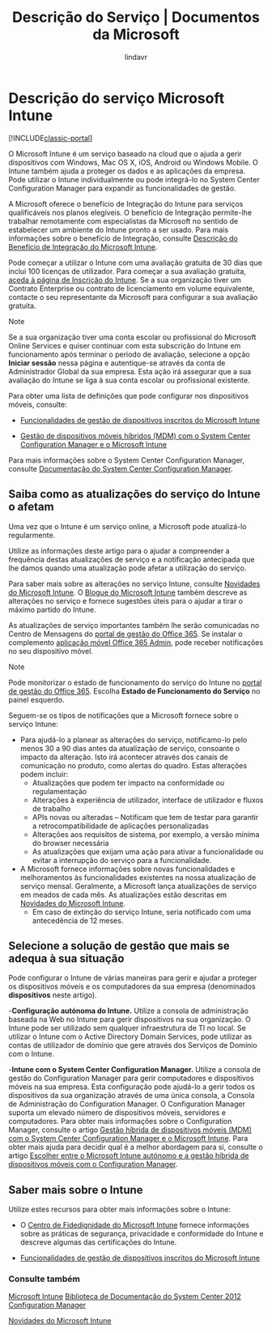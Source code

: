 ﻿---
title: "Descrição do Serviço | Documentos da Microsoft"
description: "O Intune é um serviço baseado na cloud que o ajuda a gerir dispositivos Windows, iOS, Mac OS X, Android e Windows Mobile."
keywords: 
author: lindavr
ms.author: lindavr
manager: angrobe
ms.date: 09/22/2016
ms.topic: get-started-article
ms.prod: 
ms.service: microsoft-intune
ms.technology: 
ms.assetid: 40fa5a2e-6c0f-4150-9740-d5ddc0cdbda0
ms.reviewer: cacamp
ms.suite: ems
ms.custom: intune-classic
translationtype: Human Translation
ms.sourcegitcommit: f268cf29461447306d0f5c3ca06d541d9a03a49d
ms.openlocfilehash: 8e8257a426bd6b9a99e21e928b08c84f162d5da3


---

# <a name="microsoft-intune-service-description"></a>Descrição do serviço Microsoft Intune

[!INCLUDE[classic-portal](../includes/classic-portal.md)]

O Microsoft Intune é um serviço baseado na cloud que o ajuda a gerir dispositivos com Windows, Mac OS X, iOS, Android ou Windows Mobile. O Intune também ajuda a proteger os dados e as aplicações da empresa. Pode utilizar o Intune individualmente ou pode integrá-lo no System Center Configuration Manager para expandir as funcionalidades de gestão.

A Microsoft oferece o benefício de Integração do Intune para serviços qualificáveis nos planos elegíveis. O benefício de Integração permite-lhe trabalhar remotamente com especialistas da Microsoft no sentido de estabelecer um ambiente do Intune pronto a ser usado. Para mais informações sobre o benefício de Integração, consulte [Descrição do Benefício de Integração do Microsoft Intune](http://go.microsoft.com/fwlink/?LinkId=619281).

Pode começar a utilizar o Intune com uma avaliação gratuita de 30 dias que inclui 100 licenças de utilizador. Para começar a sua avaliação gratuita, [aceda à página de Inscrição do Intune](http://www.microsoft.com/en-us/server-cloud/products/microsoft-intune/). Se a sua organização tiver um Contrato Enterprise ou contrato de licenciamento em volume equivalente, contacte o seu representante da Microsoft para configurar a sua avaliação gratuita.

> [!NOTE]
> Se a sua organização tiver uma conta escolar ou profissional do Microsoft Online Services e quiser continuar com esta subscrição do Intune em funcionamento após terminar o período de avaliação, selecione a opção **Iniciar sessão** nessa página e autentique-se através da conta de Administrador Global da sua empresa. Esta ação irá assegurar que a sua avaliação do Intune se liga à sua conta escolar ou profissional existente.

Para obter uma lista de definições que pode configurar nos dispositivos móveis, consulte:

-   [Funcionalidades de gestão de dispositivos inscritos do Microsoft Intune](/intune/get-started/mobile-device-management-capabilities-in-microsoft-intune)

-   [Gestão de dispositivos móveis híbridos (MDM) com o System Center Configuration Manager e o Microsoft Intune](https://technet.microsoft.com/library/mt627883.aspx)

Para mais informações sobre o System Center Configuration Manager, consulte [Documentação do System Center Configuration Manager](https://technet.microsoft.com/library/mt346023.aspx).

## <a name="learn-how-intune-service-updates-affect-you"></a>Saiba como as atualizações do serviço do Intune o afetam
Uma vez que o Intune é um serviço online, a Microsoft pode atualizá-lo regularmente.

Utilize as informações deste artigo para o ajudar a compreender a frequência destas atualizações de serviço e a notificação antecipada que lhe damos quando uma atualização pode afetar a utilização do serviço.

Para saber mais sobre as alterações no serviço Intune, consulte [Novidades do Microsoft Intune](/intune/deploy-use/whats-new-in-microsoft-intune). O [Blogue do Microsoft Intune](http://blogs.technet.com/b/microsoftintune/) também descreve as alterações no serviço e fornece sugestões úteis para o ajudar a tirar o máximo partido do Intune.

As atualizações de serviço importantes também lhe serão comunicadas no Centro de Mensagens do [portal de gestão do Office 365](https://portal.office.com/Admin/Default.aspx). Se instalar o complemento [aplicação móvel Office 365 Admin](https://support.office.com/article/Office-365-Admin-Mobile-App-e16f6421-2a1a-4142-bf9d-9846600a060a), pode receber notificações no seu dispositivo móvel.

> [!NOTE]
> Pode monitorizar o estado de funcionamento do serviço do Intune no [portal de gestão do Office 365](https://portal.office.com/Admin/Default.aspx). Escolha **Estado de Funcionamento do Serviço** no painel esquerdo.  

Seguem-se os tipos de notificações que a Microsoft fornece sobre o serviço Intune:
-   Para ajudá-lo a planear as alterações do serviço, notificamo-lo pelo menos 30 a 90 dias antes da atualização de serviço, consoante o impacto da alteração. Isto irá acontecer através dos canais de comunicação no produto, como alertas do quadro. Estas alterações podem incluir:
    * Atualizações que podem ter impacto na conformidade ou regulamentação
    * Alterações à experiência de utilizador, interface de utilizador e fluxos de trabalho
    * APIs novas ou alteradas – Notificam que tem de testar para garantir a retrocompatibilidade de aplicações personalizadas
    * Alterações aos requisitos de sistema, por exemplo, a versão mínima do browser necessária
    * As atualizações que exijam uma ação para ativar a funcionalidade ou evitar a interrupção do serviço para a funcionalidade.
-   A Microsoft fornece informações sobre novas funcionalidades e melhoramentos às funcionalidades existentes na nossa atualização de serviço mensal. Geralmente, a Microsoft lança atualizações de serviço em meados de cada mês. As atualizações estão descritas em [Novidades do Microsoft Intune](/intune/deploy-use/whats-new-in-microsoft-intune).
    -   Em caso de extinção do serviço Intune, seria notificado com uma antecedência de 12 meses.

## <a name="choose-the-management-solution-thats-right-for-you"></a>Selecione a solução de gestão que mais se adequa à sua situação
Pode configurar o Intune de várias maneiras para gerir e ajudar a proteger os dispositivos móveis e os computadores da sua empresa (denominados **dispositivos** neste artigo).

-**Configuração autónoma do Intune.** Utilize a consola de administração baseada na Web no Intune para gerir dispositivos na sua organização. O Intune pode ser utilizado sem qualquer infraestrutura de TI no local. Se utilizar o Intune com o Active Directory Domain Services, pode utilizar as contas de utilizador de domínio que gere através dos Serviços de Domínio com o Intune.

-**Intune com o System Center Configuration Manager.** Utilize a consola de gestão do Configuration Manager para gerir computadores e dispositivos móveis na sua empresa. Esta configuração pode ajudá-lo a gerir todos os dispositivos da sua organização através de uma única consola, a Consola de Administração do Configuration Manager. O Configuration Manager suporta um elevado número de dispositivos móveis, servidores e computadores. Para obter mais informações sobre o Configuration Manager, consulte o artigo [Gestão híbrida de dispositivos móveis (MDM) com o System Center Configuration Manager e o Microsoft Intune](https://technet.microsoft.com/library/mt627883.aspx). Para obter mais ajuda para decidir qual é a melhor abordagem para si, consulte o artigo [Escolher entre o Microsoft Intune autónomo e a gestão híbrida de dispositivos móveis com o Configuration Manager](https://technet.microsoft.com/en-us/library/mt706478.aspx).


## <a name="learn-more-about-intune"></a>Saber mais sobre o Intune
Utilize estes recursos para obter mais informações sobre o Intune:

- O [Centro de Fidedignidade do Microsoft Intune](http://www.microsoft.com/en-us/server-cloud/products/intune-trust-center/) fornece informações sobre as práticas de segurança, privacidade e conformidade do Intune e descreve algumas das certificações do Intune.

- [Funcionalidades de gestão de dispositivos inscritos do Microsoft Intune](/intune/get-started/mobile-device-management-capabilities-in-microsoft-intune)

### <a name="see-also"></a>Consulte também
[Microsoft Intune](https://docs.microsoft.com/intune/)
[Biblioteca de Documentação do System Center 2012 Configuration Manager](https://technet.microsoft.com/library/gg682041.aspx)

[Novidades do Microsoft Intune](/intune/deploy-use/whats-new-in-microsoft-intune)



<!--HONumber=Dec16_HO3-->


